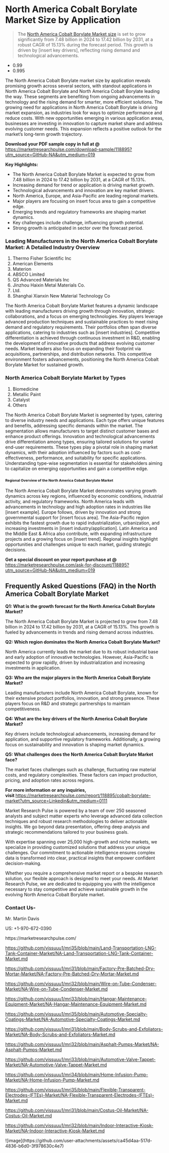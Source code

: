 <h1>North America Cobalt Borylate Market&nbsp;Size by Application</h1><blockquote><p>The <a href="https://marketresearchpulse.com/download-sample/118895?utm_source=GitHub-NA&amp;utm_medium=019">North America Cobalt Borylate Market size</a> is set to grow significantly from 7.48 billion in 2024 to 17.42 billion by 2031, at a robust CAGR of 15.13% during the forecast period. This growth is driven by [insert key drivers], reflecting rising demand and technological advancements.</p></blockquote><ul><li>0.99<li> 0.995</li></ul><p>The North America Cobalt Borylate market size by application reveals promising growth across several sectors, with standout applications in North America Cobalt Borylate and North America Cobalt Borylate leading the way. These segments are benefiting from ongoing advancements in technology and the rising demand for smarter, more efficient solutions. The growing need for applications in North America Cobalt Borylate is driving market expansion, as industries look for ways to optimize performance and reduce costs. With new opportunities emerging in various application areas, businesses are investing in innovation to capture market share and address evolving customer needs. This expansion reflects a positive outlook for the market’s long-term growth trajectory.</p><p><strong>Download your PDF sample copy in full at @ </strong><a href="https://marketresearchpulse.com/download-sample/118895?utm_source=GitHub-NA&amp;utm_medium=019">https://marketresearchpulse.com/download-sample/118895?utm_source=GitHub-NA&amp;utm_medium=019</a></p><p><strong>Key Highlights: </strong></p><ul><li>The North America Cobalt Borylate Market is expected to grow from 7.48 billion in 2024 to 17.42 billion by 2031, at a CAGR of 15.13%.</li><li>Increasing demand for trend or application is driving market growth.</li><li>Technological advancements and innovation are key market drivers.</li><li>North America, Europe, and Asia-Pacific are leading regional markets.</li><li>Major players are focusing on insert focus area to gain a competitive edge.</li><li>Emerging trends and regulatory frameworks are shaping market dynamics.</li><li>Key challenges include challenge, influencing growth potential.</li><li>Strong growth is anticipated in sector over the forecast period.</li></ul><h3>Leading Manufacturers in the North America Cobalt Borylate Market: A Detailed Industry Overview</h3><ol><li>Thermo Fisher Scientific Inc</li><li>American Elements</li><li>Materion</li><li>ABSCO Limited</li><li>QS Advanced Materials Inc</li><li>Jinzhou Haixin Metal Materials Co.</li><li>Ltd.</li><li>Shanghai Xianxin New Material Technology Co</li></ol><div class="flex max-w-full flex-col flex-grow"><div class="min-h-8 text-message flex w-full flex-col items-end gap-2 whitespace-normal break-words [.text-message+&amp;]:mt-5" dir="auto" data-message-author-role="assistant" data-message-id="fd8432e4-4910-450d-b182-61b7bfb0a01f" data-message-model-slug="gpt-4o"><div class="flex w-full flex-col gap-1 empty:hidden first:pt-[3px]"><div class="markdown prose w-full break-words dark:prose-invert light"><p>The North America Cobalt Borylate Market features a dynamic landscape with leading manufacturers driving growth through innovation, strategic collaborations, and a focus on emerging technologies. Key players leverage advanced production techniques and sustainable practices to meet rising demand and regulatory requirements. Their portfolios often span diverse applications, catering to industries such as [insert industries]. Competitive differentiation is achieved through continuous investment in R&amp;D, enabling the development of innovative products that address evolving customer needs. Market leaders also focus on expanding their footprint via acquisitions, partnerships, and distribution networks. This competitive environment fosters advancements, positioning the North America Cobalt Borylate Market for sustained growth.</p></div></div></div></div><h3>North America Cobalt Borylate Market by Types</h3><ol><li>Biomedicine<li> Metallic Paint<li> Catalyst<li> Others</li></ol><div class="flex max-w-full flex-col flex-grow"><div class="min-h-8 text-message flex w-full flex-col items-end gap-2 whitespace-normal break-words [.text-message+&amp;]:mt-5" dir="auto" data-message-author-role="assistant" data-message-id="084470be-0bb7-4664-bddf-5156b4f41249" data-message-model-slug="gpt-4o-mini"><div class="flex w-full flex-col gap-1 empty:hidden first:pt-[3px]"><div class="markdown prose w-full break-words dark:prose-invert light"><p>The North America Cobalt Borylate Market is segmented by types, catering to diverse industry needs and applications. Each type offers unique features and benefits, addressing specific demands within the market. The segmentation allows manufacturers to target distinct customer bases and enhance product offerings. Innovation and technological advancements drive differentiation among types, ensuring tailored solutions for varied end-user requirements. These types play a pivotal role in shaping market dynamics, with their adoption influenced by factors such as cost-effectiveness, performance, and suitability for specific applications. Understanding type-wise segmentation is essential for stakeholders aiming to capitalize on emerging opportunities and gain a competitive edge.</p></div></div></div></div><h3><span style="font-size: 11px;">Regional Overview of the North America Cobalt Borylate Market</span></h3><div class="flex max-w-full flex-col flex-grow"><div class="min-h-8 text-message flex w-full flex-col items-end gap-2 whitespace-normal break-words [.text-message+&amp;]:mt-5" dir="auto" data-message-author-role="assistant" data-message-id="e9038762-ce64-4e30-91c9-9bd413514231" data-message-model-slug="gpt-4o-mini"><div class="flex w-full flex-col gap-1 empty:hidden first:pt-[3px]"><div class="markdown prose w-full break-words dark:prose-invert light"><p>The North America Cobalt Borylate Market demonstrates varying growth dynamics across key regions, influenced by economic conditions, industrial activity, and regulatory frameworks. North America leads with advancements in technology and high adoption rates in industries like [insert example]. Europe follows, driven by innovation and strong governmental support for [insert focus area]. The Asia-Pacific region exhibits the fastest growth due to rapid industrialization, urbanization, and increasing investments in [insert industry/application]. Latin America and the Middle East &amp; Africa also contribute, with expanding infrastructure projects and a growing focus on [insert trend]. Regional insights highlight opportunities and challenges unique to each market, guiding strategic decisions.</p></div></div></div></div><p><strong>Get a special discount on your report purchase at @ </strong><a href="https://marketresearchpulse.com/ask-for-discount/118895?utm_source=GitHub-NA&amp;utm_medium=019">https://marketresearchpulse.com/ask-for-discount/118895?utm_source=GitHub-NA&amp;utm_medium=019</a></p><h2>Frequently Asked Questions (FAQ) in the North America Cobalt Borylate Market</h2><p><strong>Q1: What is the growth forecast for the North America Cobalt Borylate Market?</strong></p><p>The North America Cobalt Borylate Market is projected to grow from 7.48 billion in 2024 to 17.42 billion by 2031, at a CAGR of 15.13%. This growth is fueled by advancements in trends and rising demand across industries.</p><p><strong>Q2: Which region dominates the North America Cobalt Borylate Market?</strong></p><p>North America currently leads the market due to its robust industrial base and early adoption of innovative technologies. However, Asia-Pacific is expected to grow rapidly, driven by industrialization and increasing investments in application.</p><p><strong>Q3: Who are the major players in the North America Cobalt Borylate Market?</strong></p><p>Leading manufacturers include North America Cobalt Borylate, known for their extensive product portfolios, innovation, and strong presence. These players focus on R&amp;D and strategic partnerships to maintain competitiveness.</p><p><strong>Q4: What are the key drivers of the North America Cobalt Borylate Market?</strong></p><p>Key drivers include technological advancements, increasing demand for application, and supportive regulatory frameworks. Additionally, a growing focus on sustainability and innovation is shaping market dynamics.</p><p><strong>Q5: What challenges does the North America Cobalt Borylate Market face?</strong></p><p>The market faces challenges such as challenge, fluctuating raw material costs, and regulatory complexities. These factors can impact production, pricing, and adoption rates across regions.</p><p><strong>For more information or any inquiries, visit&nbsp;</strong><a href="https://marketresearchpulse.com/report/118895/cobalt-borylate-market?utm_source=Linkedin&utm_medium=0111">https://marketresearchpulse.com/report/118895/cobalt-borylate-market?utm_source=Linkedin&utm_medium=0111</a></p><p>Market Research Pulse is powered by a team of over 250 seasoned analysts and subject matter experts who leverage advanced data collection techniques and robust research methodologies to deliver actionable insights. We go beyond data presentation, offering deep analysis and strategic recommendations tailored to your business goals.</p><p>With expertise spanning over 25,000 high-growth and niche markets, we specialize in providing customized solutions that address your unique challenges. Our commitment to actionable intelligence ensures complex data is transformed into clear, practical insights that empower confident decision-making.</p><p>Whether you require a comprehensive market report or a bespoke research solution, our flexible approach is designed to meet your needs. At Market Research Pulse, we are dedicated to equipping you with the intelligence necessary to stay competitive and achieve sustainable growth in the evolving North America Cobalt Borylate market.</p><h3><strong>Contact Us-</strong></h3><p>Mr. Martin Davis</p><p>US: +1-970-672-0390</p><p>https://marketresearchpulse.com/</p><p><a href="https://github.com/vissuuu1/mri35/blob/main/Land-Transportation-LNG-Tank-Container-Market/NA-Land-Transportation-LNG-Tank-Container-Market.md">https://github.com/vissuuu1/mri35/blob/main/Land-Transportation-LNG-Tank-Container-Market/NA-Land-Transportation-LNG-Tank-Container-Market.md</a></p><p><a href="https://github.com/vissuuu1/mri31/blob/main/Factory-Pre-Batched-Dry-Mortar-Market/NA-Factory-Pre-Batched-Dry-Mortar-Market.md">https://github.com/vissuuu1/mri31/blob/main/Factory-Pre-Batched-Dry-Mortar-Market/NA-Factory-Pre-Batched-Dry-Mortar-Market.md</a></p><p><a href="https://github.com/vissuuu1/mri32/blob/main/Wire-on-Tube-Condenser-Market/NA-Wire-on-Tube-Condenser-Market.md">https://github.com/vissuuu1/mri32/blob/main/Wire-on-Tube-Condenser-Market/NA-Wire-on-Tube-Condenser-Market.md</a></p><p><a href="https://github.com/vissuuu1/mri33/blob/main/Hangar-Maintenance-Equipment-Market/NA-Hangar-Maintenance-Equipment-Market.md">https://github.com/vissuuu1/mri33/blob/main/Hangar-Maintenance-Equipment-Market/NA-Hangar-Maintenance-Equipment-Market.md</a></p><p><a href="https://github.com/vissuuu1/mri35/blob/main/Automotive-Specialty-Coatings-Market/NA-Automotive-Specialty-Coatings-Market.md">https://github.com/vissuuu1/mri35/blob/main/Automotive-Specialty-Coatings-Market/NA-Automotive-Specialty-Coatings-Market.md</a></p><p><a href="https://github.com/vissuuu1/mri31/blob/main/Body-Scrubs-and-Exfoliators-Market/NA-Body-Scrubs-and-Exfoliators-Market.md">https://github.com/vissuuu1/mri31/blob/main/Body-Scrubs-and-Exfoliators-Market/NA-Body-Scrubs-and-Exfoliators-Market.md</a></p><p><a href="https://github.com/vissuuu1/mri32/blob/main/Asphalt-Pumps-Market/NA-Asphalt-Pumps-Market.md">https://github.com/vissuuu1/mri32/blob/main/Asphalt-Pumps-Market/NA-Asphalt-Pumps-Market.md</a></p><p><a href="https://github.com/vissuuu1/mri33/blob/main/Automotive-Valve-Tappet-Market/NA-Automotive-Valve-Tappet-Market.md">https://github.com/vissuuu1/mri33/blob/main/Automotive-Valve-Tappet-Market/NA-Automotive-Valve-Tappet-Market.md</a></p><p><a href="https://github.com/vissuuu1/mri34/blob/main/Home-Infusion-Pump-Market/NA-Home-Infusion-Pump-Market.md">https://github.com/vissuuu1/mri34/blob/main/Home-Infusion-Pump-Market/NA-Home-Infusion-Pump-Market.md</a></p><p><a href="https://github.com/vissuuu1/mri35/blob/main/Flexible-Transparent-Electrodes-(FTEs)-Market/NA-Flexible-Transparent-Electrodes-(FTEs)-Market.md">https://github.com/vissuuu1/mri35/blob/main/Flexible-Transparent-Electrodes-(FTEs)-Market/NA-Flexible-Transparent-Electrodes-(FTEs)-Market.md</a></p><p><a href="https://github.com/vissuuu1/mri31/blob/main/Costus-Oil-Market/NA-Costus-Oil-Market.md">https://github.com/vissuuu1/mri31/blob/main/Costus-Oil-Market/NA-Costus-Oil-Market.md</a></p><p><a href="https://github.com/vissuuu1/mri32/blob/main/Indoor-Interactive-Kiosk-Market/NA-Indoor-Interactive-Kiosk-Market.md">https://github.com/vissuuu1/mri32/blob/main/Indoor-Interactive-Kiosk-Market/NA-Indoor-Interactive-Kiosk-Market.md</a></p>
![image](https://github.com/user-attachments/assets/ca45d4aa-517d-4836-b6d0-3f978630c4e7)
